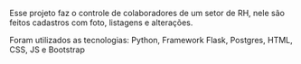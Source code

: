 Esse projeto faz o controle de colaboradores de um setor de RH, nele são feitos cadastros com foto, listagens e alterações.

Foram utilizados as tecnologias: Python, Framework Flask, Postgres, HTML, CSS, JS e Bootstrap
